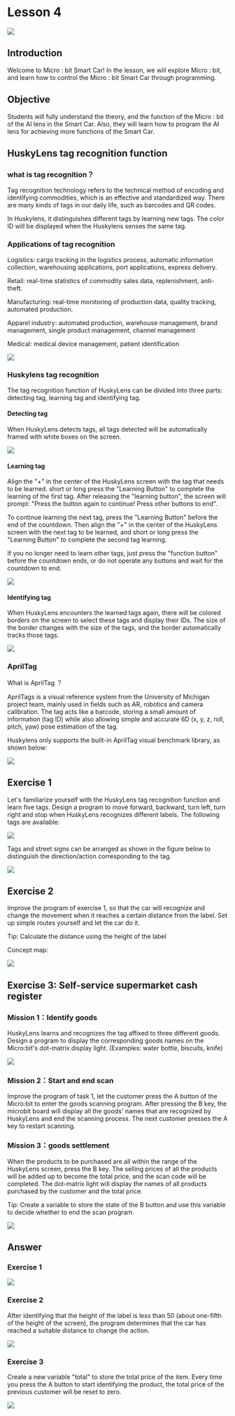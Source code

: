 # Lesson 4
![](pic/4/4_1.png)

## Introduction
<P>
Welcome to Micro : bit Smart Car! In the lesson, we will explore Micro : bit, and learn how to control the Micro : bit Smart Car through programming.
<P>

## Objective
<P>
Students will fully understand the theory, and the function of the Micro : bit of the AI lens in the Smart Car. Also, they will learn how to program the AI lens for achieving more functions of the Smart Car.
<P>

## HuskyLens tag recognition function
### what is tag recognition？
<P>
Tag recognition technology refers to the technical method of encoding and identifying commodities, which is an effective and standardized way. There are many kinds of tags in our daily life, such as barcodes and QR codes.
<P>
<P>
In Huskylens, it distinguishes different tags by learning new tags. The color ID will be displayed when the Huskylens senses the same tag.
<P>

### Applications of tag recognition
<P>
Logistics: cargo tracking in the logistics process, automatic information collection, warehousing applications, port applications, express delivery.
<P>
<P>
Retail: real-time statistics of commodity sales data, replenishment, anti-theft.
<P>
<P>
Manufacturing: real-time monitoring of production data, quality tracking, automated production.
<P>
<P>
Apparel industry: automated production, warehouse management, brand management, single product management, channel management
<P>
<P>
Medical: medical device management, patient identification
<P>

![](pic/4/4_2.png)

### Huskylens tag recognition
<P>
The tag recognition function of HuskyLens can be divided into three parts: detecting tag, learning tag and identifying tag.
<P>

#### Detecting tag
<P>
When HuskyLens detects tags, all tags detected will be automatically framed with white boxes on the screen.
<P>

![](pic/4/4_3.png)

#### Learning tag
<P>
Align the "+" in the center of the HuskyLens screen with the tag that needs to be learned. short or long press the "Learning Button" to complete the learning of the first tag. After releasing the "learning button", the screen will prompt: "Press the button again to continue! Press other buttons to end".
<P>
<P>
To continue learning the next tag, press the "Learning Button" before the end of the countdown. Then align the "+" in the center of the HuskyLens screen with the next tag to be learned, and short or long press the "Learning Button" to complete the second tag learning.
<P>
<P>
If you no longer need to learn other tags, just press the "function button" before the countdown ends, or do not operate any buttons and wait for the countdown to end.
<P>

![](pic/4/4_4.png)

#### Identifying tag
<P>
When HuskyLens encounters the learned tags again, there will be colored borders on the screen to select these tags and display their IDs. The size of the border changes with the size of the tags, and the border automatically tracks those tags.
<P>

![](pic/4/4_5.png)

### AprilTag
<P>
What is AprilTag ？
<P>
<P>
AprilTags is a visual reference system from the University of Michigan project team, mainly used in fields such as AR, robotics and camera calibration. The tag acts like a barcode, storing a small amount of information (tag ID) while also allowing simple and accurate 6D (x, y, z, roll, pitch, yaw) pose estimation of the tag.
<P>
<P>
Huskylens only supports the built-in AprilTag visual benchmark library, as shown below:
<P>

![](pic/4/4_6.png)

## Exercise 1
<P>
Let's familiarize yourself with the HuskyLens tag recognition function and learn five tags. Design a program to move forward, backward, turn left, turn right and stop when HuskyLens recognizes different labels. The following tags are available:
<P>

![](pic/4/4_7.png)
<P>
Tags and street signs can be arranged as shown in the figure below to distinguish the direction/action corresponding to the tag.
<P>

![](pic/4/4_8.jpg)

## Exercise 2
<P>
Improve the program of exercise 1, so that the car will recognize and change the movement when it reaches a certain distance from the label. Set up simple routes yourself and let the car do it.
<P>
<P>
Tip: Calculate the distance using the height of the label
<P>
<P>
Concept map:
<P>

![](pic/4/4_9.png)

## Exercise 3: Self-service supermarket cash register
### Mission 1：Identify goods
<P>
HuskyLens learns and recognizes the tag affixed to three different goods. Design a program to display the corresponding goods names on the Micro:bit's dot-matrix display light. (Examples: water bottle, biscuits, knife)
<P>

![](pic/4/4_10.png)

### Mission 2：Start and end scan
<P>
Improve the program of task 1, let the customer press the A button of the Micro:bit to enter the goods scanning program. After pressing the B key, the microbit board will display all the goods' names that are recognized by HuskyLens and end the scanning process. The next customer presses the A key to restart scanning.
<P>

### Mission 3：goods settlement
<P>
When the products to be purchased are all within the range of the HuskyLens screen, press the B key. The selling prices of all the products will be added up to become the total price, and the scan code will be completed. The dot-matrix light will display the names of all products purchased by the customer and the total price.
<P>
<P>
Tip: Create a variable to store the state of the B button and use this variable to decide whether to end the scan program.
<P>

![](pic/4/4_11.jpg)

## Answer
### Exercise 1
![](pic/4/4_12.png)

### Exercise 2
<P>
After identifying that the height of the label is less than 50 (about one-fifth of the height of the screen), the program determines that the car has reached a suitable distance to change the action.
<P>

![](pic/4/4_13.png)

### Exercise 3
<P>
Create a new variable "total" to store the total price of the item. Every time you press the A button to start identifying the product, the total price of the previous customer will be reset to zero.
<P>

![](pic/4/4_14.png)
